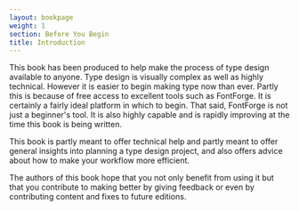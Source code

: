 ```yaml
---
layout: bookpage
weight: 1
section: Before You Begin
title: Introduction
---
```


This book has been produced to help make the process of type design available to anyone. Type design is visually complex as well as highly technical. However it is easier to begin making type now than ever. Partly this is because of free access to excellent tools such as FontForge. It is certainly a fairly ideal platform in which to begin. That said, FontForge is not just a beginner's tool. It is also highly capable and is rapidly improving at the time this book is being written.

This book is partly meant to offer technical help and partly meant to offer general insights into planning a type design project, and also offers advice about how to make your workflow more efficient.

The authors of this book hope that you not only benefit from using it but that you contribute to making better by giving feedback or even by contributing content and fixes to future editions.
